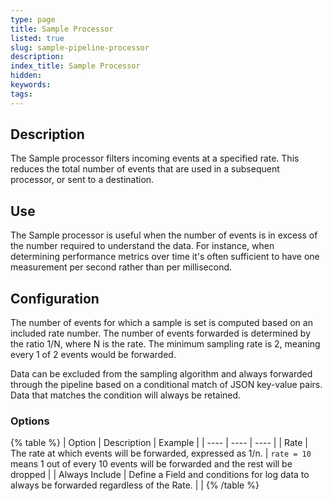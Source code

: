 ```yaml
---
type: page
title: Sample Processor
listed: true
slug: sample-pipeline-processor
description: 
index_title: Sample Processor
hidden: 
keywords: 
tags: 
---
```


## Description

The Sample processor filters incoming events at a specified rate. This reduces the total number of events that are used in a subsequent processor, or sent to a destination.

## Use

The Sample processor is useful when the number of events is in excess of the number required to understand the data. For instance, when determining performance metrics over time it's often sufficient to have one measurement per second rather than per millisecond.

## Configuration

The number of events for which a sample is set is computed based on an included rate number. The number of events forwarded is determined by the ratio 1/N, where N  is the rate. The minimum sampling rate is 2, meaning every 1 of 2 events would be forwarded.

Data can be excluded from the sampling algorithm and always forwarded through the pipeline based on a conditional match of JSON key-value pairs. Data that matches the condition will always be retained.

### Options

{% table %}
| Option | Description | Example | 
| ---- | ---- | ---- | 
| Rate | The rate at which events will be forwarded, expressed as 1/n. | `rate = 10` means 1 out of every 10 events will be forwarded and the rest will be dropped | 
| Always Include | Define a Field and conditions for log data to always be forwarded regardless of the Rate. |  | 
{% /table %}